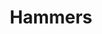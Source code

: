 ---
title: Hammers
crosslinks:
- soccer
- soccerstreams
- CarltonCole
- Gunners
- Serendipity
- chichadios
- LiverpoolFC
- swanseacity
- crystalpalace
- cocaine
- coys
- lowendgaming
- MMA
- GTAV
- reddevils
- sports
- gonewildaudio
- placehearts
- warriors
---
